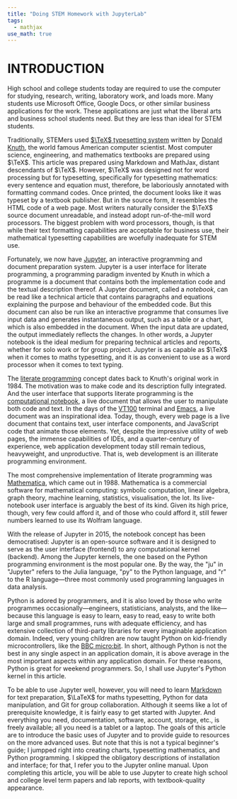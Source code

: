 ```yaml
---
title: "Doing STEM Homework with JupyterLab"
tags:
  - mathjax
use_math: true
---
```


# INTRODUCTION

High school and college students today are required to use the computer for studying, research, writing, laboratory work, and loads more. Many students use Microsoft Office, Google Docs, or other similar business applications for the work. These applications are just what the liberal arts and business school students need. But they are less than ideal for STEM students.

Traditionally, STEMers used [$\TeX$ typesetting system](https://en.wikipedia.org/wiki/TeX) written by [Donald Knuth](https://en.wikipedia.org/wiki/Donald_Knuth), the world famous American computer scientist. Most computer science, engineering, and mathematics textbooks are prepared using $\TeX$. This article was prepared using Markdown and MathJax, distant descendants of $\TeX$. However, $\TeX$ was designed not for word processing but for typesetting, specifically for typesetting mathematics: every sentence and equation must, therefore, be laboriously annotated with formatting command codes. Once printed, the document looks like it was typeset by a textbook publisher. But in the source form, it resembles the HTML code of a web page. Most writers naturally consider the $\TeX$ source document unreadable, and instead adopt run-of-the-mill word processors. The biggest problem with word processors, though, is that while their text formatting capabilities are acceptable for business use, their mathematical typesetting capabilities are woefully inadequate for STEM use.

Fortunately, we now have [Jupyter](https://jupyter.org/), an interactive programming and document preparation system. Jupyter is a user interface for literate programming, a programming paradigm invented by Knuth in which a programme is a document that contains both the implementation code and the textual description thereof. A Jupyter document, called a *notebook*, can be read like a technical article that contains paragraphs and equations explaining the purpose and behaviour of the embedded code. But this document can also be run like an interactive programme that consumes live input data and generates instantaneous output, such as a table or a chart, which is also embedded in the document. When the input data are updated, the output immediately reflects the changes. In other words, a Jupyter notebook is the ideal medium for preparing technical articles and reports, whether for solo work or for group project. Jupyter is as capable as $\TeX$ when it comes to maths typesetting, and it is as convenient to use as a word processor when it comes to text typing.

The [literate programming](https://www.cs.tufts.edu/~nr/cs257/archive/literate-programming/01-knuth-lp.pdf) concept dates back to Knuth's original work in 1984. The motivation was to make code and its description fully integrated. And the user interface that supports literate programming is the [computational notebook](https://en.wikipedia.org/wiki/Notebook_interface), a live document that allows the user to manipulate both code and text. In the days of the [VT100](https://en.wikipedia.org/wiki/VT100) terminal and [Emacs](https://en.wikipedia.org/wiki/Emacs), a live document was an inspirational idea. Today, though, every web page is a live document that contains text, user interface components, and JavaScript code that animate those elements. Yet, despite the impressive utility of web pages, the immense capabilities of IDEs, and a quarter-century of experience, web application development today still remain tedious, heavyweight, and unproductive. That is, web development is an illiterate programming environment.

The most comprehensive implementation of literate programming was [Mathematica](https://www.wolfram.com/mathematica/), which came out in 1988. Mathematica is a commercial software for mathematical computing: symbolic computation, linear algebra, graph theory, machine learning, statistics, visualisation, the lot. Its live-notebook user interface is arguably the best of its kind. Given its high price, though, very few could afford it, and of those who could afford it, still fewer numbers learned to use its Wolfram language.

With the release of Jupyter in 2015, the notebook concept has been democratised: Jupyter is an open-source software and it is designed to serve as the user interface (frontend) to any computational kernel (backend). Among the Jupyter kernels, the one based on the Python programming environment is the most popular one. By the way, the "ju" in "Jupyter" refers to the Julia language, "py" to the Python language, and "r" to the R language—three most commonly used programming languages in data analysis.

Python is adored by programmers, and it is also loved by those who write programmes occasionally—engineers, statisticians, analysts, and the like—because this language is easy to learn, easy to read, easy to write both large and small programmes, runs with adequate efficiency, and has extensive collection of third-party libraries for every imaginable application domain. Indeed, very young children are now taught Python on kid-friendly microcontrollers, like the [BBC micro:bit](https://microbit.org/code/#python). In short, although Python is not the best in any single aspect in an application domain, it is above average in the most important aspects within any application domain. For these reasons, Python is great for weekend programmers. So, I shall use Jupyter's Python kernel in this article.

To be able to use Jupyter well, however, you will need to learn [Markdown](https://www.markdownguide.org/) for text preparation, $\LaTeX$ for maths typesetting, Python for data manipulation, and Git for group collaboration. Although it seems like a lot of prerequisite knowledge, it is fairly easy to get started with Jupyter. And everything you need, documentation, software, account, storage, etc., is freely available; all you need is a tablet or a laptop. The goals of this article are to introduce the basic uses of Jupyter and to provide guide to resources on the more advanced uses. But note that this is not a typical beginner's guide; I jumpped right into creating charts, typesetting mathematics, and Python programming. I skipped the obligatory descriptions of installation and interface; for that, I refer you to the Jupyter online manual. Upon completing this article, you will be able to use Jupyter to create high school and college level term papers and lab reports, with textbook-quality appearance.


